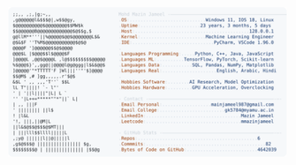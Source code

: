<picture>
  <source srcset="https://raw.githubusercontent.com/mmazinjameel/mmazinjameel/main/dark_mode.svg?v=1739218170" media="(prefers-color-scheme: dark)">
  <img src="https://raw.githubusercontent.com/mmazinjameel/mmazinjameel/main/light_mode.svg?v=1739218170">
</picture>
